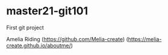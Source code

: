 # master21-git101
First git project

Amelia Riding (https://github.com/Melia-create) (https://melia-create.github.io/aboutme/)